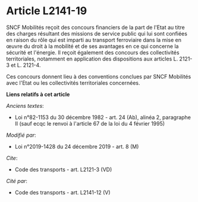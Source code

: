 # Article L2141-19

SNCF Mobilités reçoit des concours financiers de la part de l'Etat au titre des charges résultant des missions de service
public qui lui sont confiées en raison du rôle qui est imparti au transport ferroviaire dans la mise en œuvre du droit à la
mobilité et de ses avantages en ce qui concerne la sécurité et l'énergie. Il reçoit également des concours des collectivités
territoriales, notamment en application des dispositions aux articles L. 2121-3 et L. 2121-4. 

Ces concours donnent lieu à des conventions conclues par SNCF Mobilités avec l'Etat ou les collectivités territoriales
concernées.

**Liens relatifs à cet article**

_Anciens textes_:

  - Loi n°82-1153 du 30 décembre 1982 - art. 24 (Ab), alinéa 2, paragraphe II (sauf ecqc le renvoi à l'article 67 de la loi du 4 février 1995)

_Modifié par_:

  - Loi n°2019-1428 du 24 décembre 2019 - art. 8 (M)

_Cite_:

  - Code des transports - art. L2121-3 (VD)

_Cité par_:

  - Code des transports - art. L2141-12 (V)
